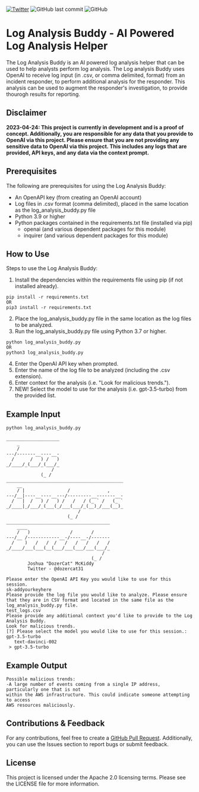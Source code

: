 [![Twitter](https://img.shields.io/twitter/url?label=Follow%20Me%21&style=social&url=https%3A%2F%2Ftwitter.com%2Fdozercat31)](https://twitter.com/dozercat31)
![GitHub last commit](https://img.shields.io/github/last-commit/hackersifu/log_analysis_buddy)
![GitHub](https://img.shields.io/github/license/hackersifu/log_analysis_buddy)


# Log Analysis Buddy - AI Powered Log Analysis Helper
The Log Analysis Buddy is an AI powered log analysis helper that can be used to help analysts perform log analysis. The Log analysis Buddy uses OpenAI to receive log input (in .csv, or comma delimited, format) from an incident responder, to perform additional analysis for the responder. This analysis can be used to augment the responder's investigation, to provide thourogh results for reporting.

## Disclaimer
**2023-04-24: This project is currently in development and is a proof of concept. Additionally, you are responsible for any data that you provide to OpenAI via this project. Please ensure that you are not providing any sensitive data to OpenAI via this project. This includes any logs that are provided, API keys, and any data via the context prompt.**

## Prerequisites
The following are prerequisites for using the Log Analysis Buddy:
- An OpenAPI key (from creating an OpenAI account)
- Log files in .csv format (comma delimited), placed in the same location as the log_analysis_buddy.py file
- Python 3.9 or higher
- Python packages contained in the requirements.txt file (installed via pip)
  - openai (and various dependent packages for this module)
  - inquirer (and various dependent packages for this module)

## How to Use
Steps to use the Log Analysis Buddy:
1. Install the dependencies within the requirements file using pip (if not installed already).
```
pip install -r requirements.txt
OR
pip3 install -r requirements.txt
```
2. Place the log_analysis_buddy.py file in the same location as the log files to be analyzed.
3. Run the log_analysis_buddy.py file using Python 3.7 or higher.
```
python log_analysis_buddy.py
OR
python3 log_analysis_buddy.py
```
4. Enter the OpenAI API key when prompted.
5. Enter the name of the log file to be analyzed (including the .csv extension).
6. Enter context for the analysis (i.e. "Look for malicious trends.").
7. NEW! Select the model to use for the analysis (i.e. gpt-3.5-turbo) from the provided list.

## Example Input
```
python log_analysis_buddy.py

____________________
    _
    /
---/-------__----__-
  /      /   ) /   )
_/____/_(___/_(___/_
                 /
             (_ /
____________________________________________
    __
    / |                /              ,
---/__|----__----__---/---------__-------__-
  /   |  /   ) /   ) /   /   / (_ ` /   (_ `
_/____|_/___/_(___(_/___(___/_(__)_/___(__)_
                           /
                       (_ /
_______________________________________
    ____
    /   )               /       /
---/__ /------------__-/----__-/-------
  /    )   /   /  /   /   /   /   /   /
_/____/___(___(__(___/___(___/___(___/_
                                    /
                                (_ /
        Joshua "DozerCat" McKiddy
        Twitter - @dozercat31

Please enter the OpenAI API Key you would like to use for this session.
sk-addyourkeyhere
Please provide the log file you would like to analyze. Please ensure that they are in CSV format and located in the same file as the log_analysis_buddy.py file.
test_logs.csv
Please provide any additional context you'd like to provide to the Log Analysis Buddy.
Look for malicious trends.
[?] Please select the model you would like to use for this session.: gpt-3.5-turbo
   text-davinci-002
 > gpt-3.5-turbo
```

## Example Output
```
Possible malicious trends:
-A large number of events coming from a single IP address, particularly one that is not 
within the AWS infrastructure. This could indicate someone attempting to access 
AWS resources maliciously.
```

## Contributions & Feedback
For any contributions, feel free to create a [GitHub Pull Request](https://github.com/hackersifu/log_analysis_buddy/pulls). Additionally, you can use the Issues section to report bugs or submit feedback.

## License
This project is licensed under the Apache 2.0 licensing terms. Please see the LICENSE file for more information.
